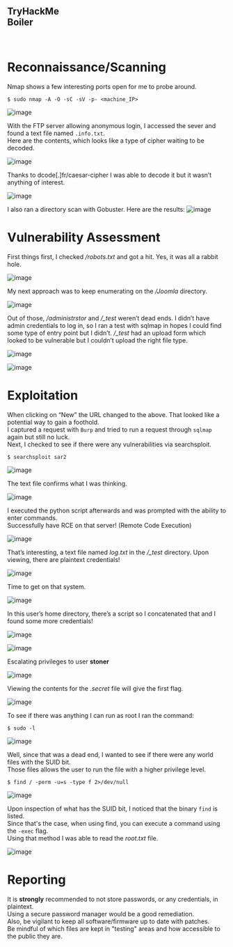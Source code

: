 TryHackMe <br>
Boiler
---
<br>

# Reconnaissance/Scanning
Nmap shows a few interesting ports open for me to probe around.
```
$ sudo nmap -A -O -sC -sV -p- <machine_IP>
```
![image](https://github.com/xocybersec/TryHackMe-Walkthroughs/assets/91302698/6ef3fb82-db7f-41b8-b258-7d3d1376f1fc)

With the FTP server allowing anonymous login, I accessed the sever and found a text file named `.info.txt`. <br>
Here are the contents, which looks like a type of cipher waiting to be decoded.

![image](https://github.com/xocybersec/TryHackMe-Walkthroughs/assets/91302698/4ba79606-46dd-45bc-a200-ccbbfc292f0e)

Thanks to dcode[.]fr/caesar-cipher I was able to decode it but it wasn’t anything of interest.

![image](https://github.com/xocybersec/TryHackMe-Walkthroughs/assets/91302698/8d01592f-3281-4b99-a494-dfff6664a207)

I also ran a directory scan with Gobuster. Here are the results: 
![image](https://github.com/xocybersec/TryHackMe-Walkthroughs/assets/91302698/26475cab-556b-4a67-acd6-f17a77d87de2)

# Vulnerability Assessment

First things first, I checked */robots.txt* and got a hit. Yes, it was all a rabbit hole. 

![image](https://github.com/xocybersec/TryHackMe-Walkthroughs/assets/91302698/0c4962f1-5e7f-4903-8433-7b31f9ea4d6b)

My next approach was to keep enumerating on the */Joomla* directory. 

![image](https://github.com/xocybersec/TryHackMe-Walkthroughs/assets/91302698/12ff14e6-c476-4c23-8377-19a713475a62)

Out of those, */administrstor* and */_test* weren’t dead ends. I didn’t have admin credentials to log in, so I ran a test with sqlmap in hopes I could find some type of entry point but I didn’t.
*/_test* had an upload form which looked to be vulnerable but I couldn’t upload the right file type.

![image](https://github.com/xocybersec/TryHackMe-Walkthroughs/assets/91302698/d410a275-0e68-4502-942c-117d3d3d3389)

![image](https://github.com/xocybersec/TryHackMe-Walkthroughs/assets/91302698/763b3c0d-4355-4c78-b8a9-824f97470147)

# Exploitation

When clicking on “New” the URL changed to the above. That looked like a potential way to gain a foothold. <br>
I captured a request with `Burp` and tried to run a request through `sqlmap` again but still no luck. <br>
Next, I checked to see if there were any vulnerabilities via searchsploit. <br>
```
$ searchsploit sar2
```
![image](https://github.com/xocybersec/TryHackMe-Walkthroughs/assets/91302698/20ce1f13-56b2-4765-b459-5e2b25e3cf50)

The text file confirms what I was thinking.

![image](https://github.com/xocybersec/TryHackMe-Walkthroughs/assets/91302698/f3840f23-25d9-4bcf-bd73-4fa6b4f71345)

I executed the python script afterwards and was prompted with the ability to enter commands. <br>
Successfully have RCE on that server! (Remote Code Execution)

![image](https://github.com/xocybersec/TryHackMe-Walkthroughs/assets/91302698/9590bc09-bbd9-40d3-a400-0e0736fd7a2e)

That’s interesting, a text file named *log.txt* in the */_test* directory. Upon viewing, there are plaintext credentials!

![image](https://github.com/xocybersec/TryHackMe-Walkthroughs/assets/91302698/6dc82d6d-3e62-4275-8d6b-3bfa47d37c34)

Time to get on that system.

![image](https://github.com/xocybersec/TryHackMe-Walkthroughs/assets/91302698/82b9dac6-2958-41ee-83ad-e1f22725e4ad)

In this user’s home directory, there’s a script so I concatenated that and I found some more credentials!

![image](https://github.com/xocybersec/TryHackMe-Walkthroughs/assets/91302698/8c90bedb-c0e5-47fa-b61b-41e8eb37cf66)

![image](https://github.com/xocybersec/TryHackMe-Walkthroughs/assets/91302698/f786e4ee-2cac-4270-9aa6-4b4e94a37dd9)

Escalating privileges to user <b>stoner</b>

![image](https://github.com/xocybersec/TryHackMe-Walkthroughs/assets/91302698/74e2b383-b1a4-42c8-8206-9ac028fbf197)

Viewing the contents for the *.secret* file will give the first flag.

![image](https://github.com/xocybersec/TryHackMe-Walkthroughs/assets/91302698/bdb4ad07-8550-4f84-9c8e-ac100c8b8ae3)

To see if there was anything I can run as root I ran the command:
```
$ sudo -l
```
![image](https://github.com/xocybersec/TryHackMe-Walkthroughs/assets/91302698/b8f03f26-61c3-44f0-a3f7-a767df0ad5d0)

Well, since that was a dead end, I wanted to see if there were any world files with the SUID bit. <br>
Those files allows the user to run the file with a higher privilege level.
```
$ find / -perm -u=s -type f 2>/dev/null
```
![image](https://github.com/xocybersec/TryHackMe-Walkthroughs/assets/91302698/08c10c51-ff7b-474c-81f9-6ea3283ed691)

Upon inspection of what has the SUID bit, I noticed that the binary `find` is listed. <br>
Since that's the case, when using find, you can execute a command using the `-exec` flag. <br>
Using that method I was able to read the *root.txt* file.

![image](https://github.com/xocybersec/TryHackMe-Walkthroughs/assets/91302698/3b3607ea-85dc-4490-b498-eb632f6a4aec)

# Reporting

It is <b>strongly</b> recommended to not store passwords, or any credentials, in plaintext. <br>
Using a secure password manager would be a good remediation. <br>
Also, be vigilant to keep all software/firmware up to date with patches. <br>
Be mindful of which files are kept in "testing" areas and how accessible to the public they are.


